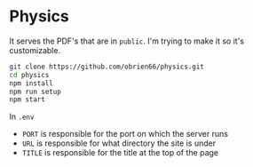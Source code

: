 # Physics

It serves the PDF's that are in `public`. I'm trying to make it so it's customizable.

```bash
git clone https://github.com/obrien66/physics.git
cd physics
npm install
npm run setup
npm start
```

In `.env`

- `PORT` is responsible for the port on which the server runs
- `URL` is responsible for what directory the site is under
- `TITLE` is responsible for the title at the top of the page